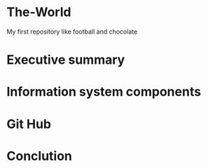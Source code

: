 # The-World
My first repository
like football and chocolate
# Executive summary
# Information system components
# Git Hub
# Conclution
